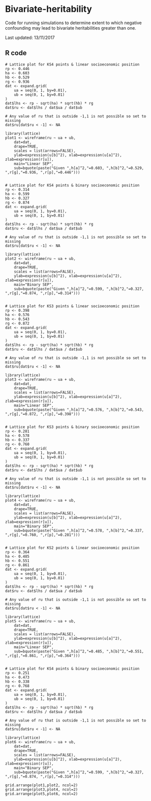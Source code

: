 # Bivariate-heritability
Code for running simulations to determine extent to which negative confounding may lead to bivariate heritabilities greater than one.

Last updated: 13/11/2017

## R code
	# Lattice plot for KS4 points & linear socioeconomic position
	rp <- 0.446
	ha <- 0.603
	hb <- 0.529
	rg <- 0.936
	dat <- expand.grid(
		ua = seq(0, 1, by=0.01),
		ub = seq(0, 1, by=0.01)
	)
	dat$lhs <- rp - sqrt(ha) * sqrt(hb) * rg
	dat$ru <- dat$lhs / dat$ua / dat$ub

	# Any value of ru that is outside -1,1 is not possible so set to missing
	dat$ru[dat$ru < -1] <- NA

	library(lattice)
	plot1 <- wireframe(ru ~ ua + ub,
		dat=dat,
		drape=TRUE,
		scales = list(arrows=FALSE),
		ylab=expression(u[b]^2), xlab=expression(u[a]^2), zlab=expression(r[u]),
		main="Linear SEP",
		sub=bquote(paste("Given ",h[a]^2,"=0.603, ",h[b]^2,"=0.529, ",r[g],"=0.936, ",r[p],"=0.446")))


	# Lattice plot for KS4 points & binary socioeconomic position
	rp <- 0.314
	ha <- 0.599
	hb <- 0.327
	rg <- 0.874
	dat <- expand.grid(
		ua = seq(0, 1, by=0.01),
		ub = seq(0, 1, by=0.01)
	)
	dat$lhs <- rp - sqrt(ha) * sqrt(hb) * rg
	dat$ru <- dat$lhs / dat$ua / dat$ub

	# Any value of ru that is outside -1,1 is not possible so set to missing
	dat$ru[dat$ru < -1] <- NA

	library(lattice)
	plot2 <- wireframe(ru ~ ua + ub,
		dat=dat,
		drape=TRUE,
		scales = list(arrows=FALSE),
		ylab=expression(u[b]^2), xlab=expression(u[a]^2), zlab=expression(r[u]),
		main="Binary SEP",
		sub=bquote(paste("Given ",h[a]^2,"=0.599, ",h[b]^2,"=0.327, ",r[g],"=0.874, ",r[p],"=0.314")))


	# Lattice plot for KS3 points & linear socioeconomic position
	rp <- 0.398
	ha <- 0.576
	hb <- 0.543
	rg <- 0.872
	dat <- expand.grid(
		ua = seq(0, 1, by=0.01),
		ub = seq(0, 1, by=0.01)
	)
	dat$lhs <- rp - sqrt(ha) * sqrt(hb) * rg
	dat$ru <- dat$lhs / dat$ua / dat$ub

	# Any value of ru that is outside -1,1 is not possible so set to missing
	dat$ru[dat$ru < -1] <- NA

	library(lattice)
	plot3 <- wireframe(ru ~ ua + ub,
		dat=dat,
		drape=TRUE,
		scales = list(arrows=FALSE),
		ylab=expression(u[b]^2), xlab=expression(u[a]^2), zlab=expression(r[u]),
		main="Linear SEP",
		sub=bquote(paste("Given ",h[a]^2,"=0.576, ",h[b]^2,"=0.543, ",r[g],"=0.872, ",r[p],"=0.398")))


	# Lattice plot for KS3 points & binary socioeconomic position
	rp <- 0.281
	ha <- 0.578
	hb <- 0.337
	rg <- 0.760
	dat <- expand.grid(
		ua = seq(0, 1, by=0.01),
		ub = seq(0, 1, by=0.01)
	)
	dat$lhs <- rp - sqrt(ha) * sqrt(hb) * rg
	dat$ru <- dat$lhs / dat$ua / dat$ub

	# Any value of ru that is outside -1,1 is not possible so set to missing
	dat$ru[dat$ru < -1] <- NA

	library(lattice)
	plot4 <- wireframe(ru ~ ua + ub,
		dat=dat,
		drape=TRUE,
		scales = list(arrows=FALSE),
		ylab=expression(u[b]^2), xlab=expression(u[a]^2), zlab=expression(r[u]),
		main="Binary SEP",
		sub=bquote(paste("Given ",h[a]^2,"=0.578, ",h[b]^2,"=0.337, ",r[g],"=0.760, ",r[p],"=0.281")))


	# Lattice plot for KS2 points & linear socioeconomic position
	rp <- 0.364
	ha <- 0.485
	hb <- 0.551
	rg <- 0.861
	dat <- expand.grid(
		ua = seq(0, 1, by=0.01),
		ub = seq(0, 1, by=0.01)
	)
	dat$lhs <- rp - sqrt(ha) * sqrt(hb) * rg
	dat$ru <- dat$lhs / dat$ua / dat$ub

	# Any value of ru that is outside -1,1 is not possible so set to missing
	dat$ru[dat$ru < -1] <- NA

	library(lattice)
	plot5 <- wireframe(ru ~ ua + ub,
		dat=dat,
		drape=TRUE,
		scales = list(arrows=FALSE),
		ylab=expression(u[b]^2), xlab=expression(u[a]^2), zlab=expression(r[u]),
		main="Linear SEP",
		sub=bquote(paste("Given ",h[a]^2,"=0.485, ",h[b]^2,"=0.551, ",r[g],"=0.861, ",r[p],"=0.364")))


	# Lattice plot for KS4 points & binary socioeconomic position
	rp <- 0.251
	ha <- 0.473
	hb <- 0.338
	rg <- 0.768
	dat <- expand.grid(
		ua = seq(0, 1, by=0.01),
		ub = seq(0, 1, by=0.01)
	)
	dat$lhs <- rp - sqrt(ha) * sqrt(hb) * rg
	dat$ru <- dat$lhs / dat$ua / dat$ub

	# Any value of ru that is outside -1,1 is not possible so set to missing
	dat$ru[dat$ru < -1] <- NA

	library(lattice)
	plot6 <- wireframe(ru ~ ua + ub,
		dat=dat,
		drape=TRUE,
		scales = list(arrows=FALSE),
		ylab=expression(u[b]^2), xlab=expression(u[a]^2), zlab=expression(r[u]),
		main="Binary SEP",
		sub=bquote(paste("Given ",h[a]^2,"=0.599, ",h[b]^2,"=0.327, ",r[g],"=0.874, ",r[p],"=0.314")))

	grid.arrange(plot1,plot2, ncol=2)
	grid.arrange(plot3,plot4, ncol=2)
	grid.arrange(plot5,plot6, ncol=2)
